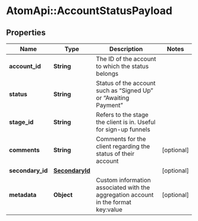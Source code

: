 # AtomApi::AccountStatusPayload

## Properties
Name | Type | Description | Notes
------------ | ------------- | ------------- | -------------
**account_id** | **String** | The ID of the account to which the status belongs | 
**status** | **String** | Status of the account such as “Signed Up” or “Awaiting Payment” | 
**stage_id** | **String** | Refers to the stage the client is in. Useful for sign-up funnels | 
**comments** | **String** | Comments for the client regarding the status of their account | [optional] 
**secondary_id** | [**SecondaryId**](SecondaryId.md) |  | [optional] 
**metadata** | **Object** | Custom information associated with the aggregation account in the format key:value | [optional] 


